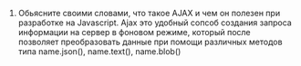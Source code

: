 1. Обьясните своими словами, что такое AJAX и чем он полезен при разработке на Javascript.
   Ajax это удобный сопсоб создания запроса информации на сервер в фоновом режиме, который после позволяет преобразовать данные при помощи различных методов типа name.json(), name.text(), name.blob()

